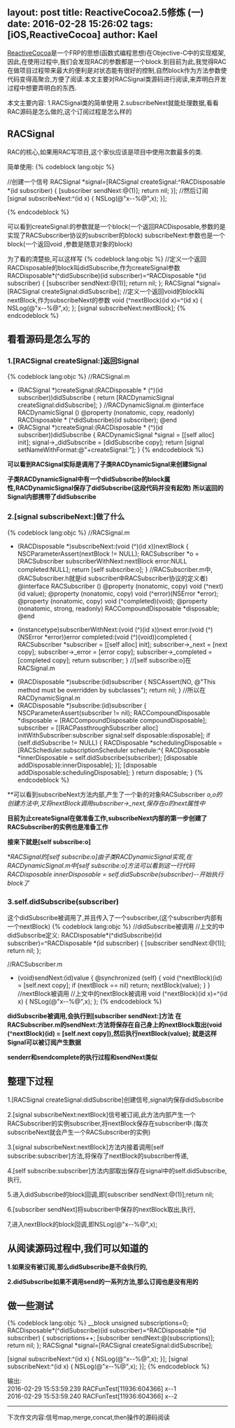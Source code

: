 layout: post
title: ReactiveCocoa2.5修炼 (一)
date: 2016-02-28 15:26:02
tags: [iOS,ReactiveCocoa]
author: Kael
---

[ReactiveCocoa](https://github.com/ReactiveCocoa/ReactiveCocoa)是一个FRP的思想(函数式编程思想)在Objective-C中的实现框架,因此,在使用过程中,我们会发现RAC的参数都是一个block.到目前为此,我觉得RAC在做项目过程带来最大的便利是对状态能有很好的控制,自然block作为方法参数使代码变得高聚合,方便了阅读.本文主要对RACSignal类源码进行阅读,来弄明白开发过程中想要弄明白的东西.

本文主要内容:
1.RACSignal类的简单使用
2.subscribeNext就能处理数据,看看RAC源码是怎么做的,这个订阅过程是怎么样的

## RACSignal
RAC的核心,如果用RAC写项目,这个家伙应该是项目中使用次数最多的类.

简单使用:
{% codeblock lang:objc %}
	
//创建一个信号
RACSignal *signal=[RACSignal createSignal:^RACDisposable *(id<RACSubscriber> subscriber) {
	[subscriber sendNext:@(1)];
	return nil;
}];
//然后订阅
[signal subscribeNext:^(id x) {
	NSLog(@"x--%@",x);
}];

{% endcodeblock %}

可以看到createSignal:的参数就是一个block(一个返回RACDisposable,参数的是实现了RACSubscriber协议的subscriber的block)
subscribeNext:参数也是一个block(一个返回void ,参数是随意对象的block)

为了看的清楚些,可以这样写
{% codeblock lang:objc %}
//定义一个返回RACDisposable的block叫didSubscribe,作为createSignal参数
RACDisposable*(^didSubscribe)(id<RACSubscriber> subscriber)=^RACDisposable *(id<RACSubscriber> subscriber)
{
    [subscriber sendNext:@(1)];
    return nil;
};
RACSignal *signal=[RACSignal createSignal:didSubscribe];
//定义一个返回void的block叫nextBlock,作为subscribeNext的参数
void (^nextBlock)(id x)=^(id x)
{
    NSLog(@"x--%@",x);
};
[signal subscribeNext:nextBlock];
{% endcodeblock %}

## 看看源码是怎么写的
### 1.[RACSignal createSignal:]返回Signal
{% codeblock lang:objc %}
//RACSignal.m
+ (RACSignal *)createSignal:(RACDisposable * (^)(id<RACSubscriber> subscriber))didSubscribe {
	return [RACDynamicSignal createSignal:didSubscribe];
}
//RACDynamicSignal.m
@interface RACDynamicSignal ()
@property (nonatomic, copy, readonly) RACDisposable * (^didSubscribe)(id<RACSubscriber> subscriber);
@end
+ (RACSignal *)createSignal:(RACDisposable * (^)(id<RACSubscriber> subscriber))didSubscribe {
	RACDynamicSignal *signal = [[self alloc] init];
	signal->_didSubscribe = [didSubscribe copy];
	return [signal setNameWithFormat:@"+createSignal:"];
}
{% endcodeblock %}

**可以看到RACSignal实际是调用了子类RACDynamicSignal来创建Signal**

**子类RACDynamicSignal中有一个didSubscribe的block属性,RACDynamicSignal保存了didSubscribe(这段代码并没有起效)**
**所以返回的Signal内部携带了didSubscribe**


### 2.[signal subscribeNext:]做了什么
{% codeblock lang:objc %}
//RACSignal.m
- (RACDisposable *)subscribeNext:(void (^)(id x))nextBlock {
	NSCParameterAssert(nextBlock != NULL);
	RACSubscriber *o = [RACSubscriber subscriberWithNext:nextBlock error:NULL completed:NULL];
	return [self subscribe:o];
}
//RACSubscriber.m中,(RACSubscriber.h就是id<RACSubscriber> subscriber中RACSubscriber协议的定义者)
@interface RACSubscriber ()
@property (nonatomic, copy) void (^next)(id value);
@property (nonatomic, copy) void (^error)(NSError *error);
@property (nonatomic, copy) void (^completed)(void);
@property (nonatomic, strong, readonly) RACCompoundDisposable *disposable;
@end
+ (instancetype)subscriberWithNext:(void (^)(id x))next error:(void (^)(NSError *error))error completed:(void (^)(void))completed {
	RACSubscriber *subscriber = [[self alloc] init];
	subscriber->_next = [next copy];
	subscriber->_error = [error copy];
	subscriber->_completed = [completed copy];
	return subscriber;
}
//[self subscribe:o]在RACSignal.m
- (RACDisposable *)subscribe:(id<RACSubscriber>)subscriber {
	NSCAssert(NO, @"This method must be overridden by subclasses");
	return nil;
}
//所以在RACDynamicSignal.m
- (RACDisposable *)subscribe:(id<RACSubscriber>)subscriber {
	NSCParameterAssert(subscriber != nil);
	RACCompoundDisposable *disposable = [RACCompoundDisposable compoundDisposable];
	subscriber = [[RACPassthroughSubscriber alloc] initWithSubscriber:subscriber signal:self disposable:disposable];
	if (self.didSubscribe != NULL) {
		RACDisposable *schedulingDisposable = [RACScheduler.subscriptionScheduler schedule:^{
			RACDisposable *innerDisposable = self.didSubscribe(subscriber);
			[disposable addDisposable:innerDisposable];
		}];
		[disposable addDisposable:schedulingDisposable];
	}
	return disposable;
}
{% endcodeblock %}

**可以看到subscribeNext方法内部,产生了一个新的对象RACSubscriber *o,*o的创建方法中,又将nextBlock调用subscriber->_next,保存在o的next属性中**

**目前为止createSignal在做准备工作,subscribeNext内部的第一步创建了RACSubscriber的实例也是准备工作**

**接来下就是[self subscribe:o]**

**RACSignal的[self subscribe:o]由子类RACDynamicSignal实现,在RACDynamicSignal.m中[self subscribe:o]方法可以看到这一行代码RACDisposable  *innerDisposable = self.didSubscribe(subscriber)--开始执行block了**

### 3.self.didSubscribe(subscriber)
这个didSubscribe被调用了,并且传入了一个subscriber,(这个subscriber内部有一个nextBlock)
{% codeblock lang:objc %}
//didSubscribe被调用
//上文的中didSubscribe定义:
RACDisposable*(^didSubscribe)(id<RACSubscriber> subscriber)=^RACDisposable *(id<RACSubscriber> subscriber)
{
    [subscriber sendNext:@(1)];
    return nil;
};

//RACSubscriber.m
- (void)sendNext:(id)value {
	@synchronized (self) {
		void (^nextBlock)(id) = [self.next copy];
		if (nextBlock == nil) return;
		nextBlock(value);
	}
}
//nextBlock被调用
//上文中的nextBlock被调用
void (^nextBlock)(id x)=^(id x)
{
    NSLog(@"x--%@",x);
};
{% endcodeblock %}

**didSubscribe被调用,会执行到[subscriber sendNext:]方法**
**在RACSubscriber.m的sendNext:方法将保存在自己身上的nextBlock取出(void (^nextBlock)(id) = [self.next copy]),然后执行nextBlock(value);**
**就是这样Signal可以被订阅产生数据**

**senderr和sendcomplete的执行过程和sendNext类似**

## 整理下过程
1.[RACSignal createSignal:didSubscribe]创建信号,signal内保存didSubscribe

2.[signal subscribeNext:nextBlock]信号被订阅,此方法内部产生一个RACSubscriber的实例subscriber,将nextBlock保存在subscriber中.(每次subscribeNext就会产生一个RACSubscriber的实例)

3.[signal subscribeNext:nextBlock]方法内接着调用[self subscribe:subscriber]方法,将保存了nextBlock的subscriber传递,

4.[self subscribe:subscriber]方法内部取出保存在signal中的self.didSubscribe,执行,

5.进入didSubscribe的block回调,即[subscriber sendNext:@(1)];return nil;

6.[subscriber sendNext]将subscriber中保存的nextBlock取出,执行,

7,进入nextBlock的block回调,即NSLog(@"x--%@",x);

## 从阅读源码过程中,我们可以知道的
**1.如果没有被订阅,那么didSubscribe是不会执行的,**

**2.didSubscribe如果不调用send的一系列方法,那么订阅也是没有用的**

## 做一些测试

{% codeblock lang:objc %}
__block unsigned subscriptions=0;
RACDisposable*(^didSubscribe)(id<RACSubscriber> subscriber)=^RACDisposable *(id<RACSubscriber> subscriber)
{
    subscriptions++;
    [subscriber sendNext:@(subscriptions)];
    return nil;
};
RACSignal *signal=[RACSignal createSignal:didSubscribe];

[signal subscribeNext:^(id x) {
   NSLog(@"x--%@",x);
}];
[signal subscribeNext:^(id x) {
    NSLog(@"x--%@",x);
}];
{% endcodeblock %}

输出:     
2016-02-29 15:53:59.239 RACFunTest[11936:604366] x--1    
2016-02-29 15:53:59.240 RACFunTest[11936:604366] x--2

-----------
下次作文内容:信号map,merge,concat,then操作的源码阅读

